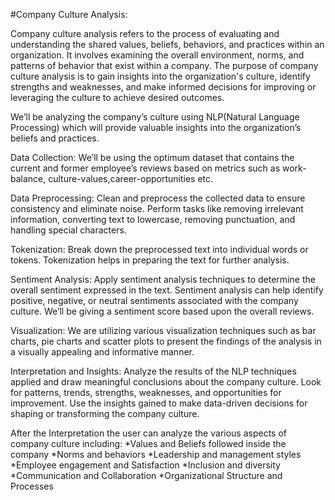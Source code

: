 #Company Culture Analysis:

Company culture analysis refers to the process of evaluating and understanding the shared values, beliefs, behaviors, and practices within an organization. It involves examining the overall environment, norms, and patterns of behavior that exist within a company. The purpose of company culture analysis is to gain insights into the organization's culture, identify strengths and weaknesses, and make informed decisions for improving or leveraging the culture to achieve desired outcomes.

We’ll be analyzing the company’s culture using NLP(Natural Language Processing) which will provide valuable insights into the organization’s beliefs and practices.

Data Collection: We’ll be using the optimum dataset that contains the current and former employee’s reviews based on metrics such as work-balance, culture-values,career-opportunities etc.

Data Preprocessing: Clean and preprocess the collected data to ensure consistency and eliminate noise. Perform tasks like removing irrelevant information, converting text to lowercase, removing punctuation, and handling special characters.

Tokenization: Break down the preprocessed text into individual words or tokens. Tokenization helps in preparing the text for further analysis.

Sentiment Analysis: Apply sentiment analysis techniques to determine the overall sentiment expressed in the text. Sentiment analysis can help identify positive, negative, or neutral sentiments associated with the company culture. We’ll be giving a sentiment score based upon the overall reviews.

Visualization: We are utilizing various visualization techniques such as bar charts, pie charts and scatter plots to present the findings of the analysis in a visually appealing and informative manner.

Interpretation and Insights: Analyze the results of the NLP techniques applied and draw meaningful conclusions about the company culture. Look for patterns, trends, strengths, weaknesses, and opportunities for improvement. Use the insights gained to make data-driven decisions for shaping or transforming the company culture.

After the Interpretation the user can analyze the various aspects of company culture including:
*Values and Beliefs followed inside the company
*Norms and behaviors
*Leadership and management styles
*Employee engagement and Satisfaction
*Inclusion and diversity
*Communication and Collaboration
*Organizational Structure and Processes

